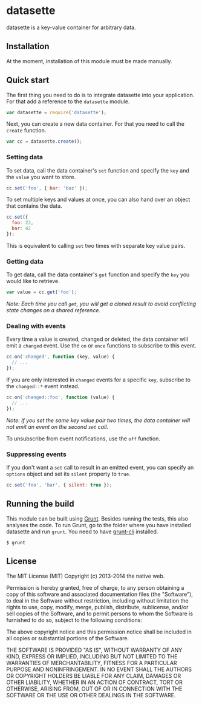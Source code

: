 # datasette

datasette is a key-value container for arbitrary data.

## Installation

At the moment, installation of this module must be made manually.

## Quick start

The first thing you need to do is to integrate datasette into your application. For that add a reference to the `datasette` module.

```javascript
var datasette = require('datasette');
```

Next, you can create a new data container. For that you need to call the `create` function.

```javascript
var cc = datasette.create();
```

### Setting data

To set data, call the data container's `set` function and specify the `key` and the `value` you want to store.

```javascript
cc.set('foo', { bar: 'baz' });
```

To set multiple keys and values at once, you can also hand over an object that contains the data.

```javascript
cc.set({
  foo: 23,
  bar: 42
});
```

This is equivalent to calling `set` two times with separate key value pairs.

### Getting data

To get data, call the data container's `get` function and specify the `key` you would like to retrieve.

```javascript
var value = cc.get('foo');
```

*Note: Each time you call `get`, you will get a cloned result to avoid conflicting state changes on a shared reference.*

### Dealing with events

Every time a value is created, changed or deleted, the data container will emit a `changed` event. Use the `on` or `once` functions to subscribe to this event.

```javascript
cc.on('changed', function (key, value) {
  // ...
});
```

If you are only interested in `changed` events for a specific `key`, subscribe to the `changed::*` event instead.

```javascript
cc.on('changed::foo', function (value) {
  // ...
});
```

*Note: If you set the same key value pair two times, the data container will not emit an event on the second `set` call.*

To unsubscribe from event notifications, use the `off` function.

### Suppressing events

If you don't want a `set` call to result in an emitted event, you can specify an `options` object and set its `silent` property to `true`.

```javascript
cc.set('foo', 'bar', { silent: true });
```

## Running the build

This module can be built using [Grunt](http://gruntjs.com/). Besides running the tests, this also analyses the code. To run Grunt, go to the folder where you have installed datasette and run `grunt`. You need to have [grunt-cli](https://github.com/gruntjs/grunt-cli) installed.

    $ grunt

## License

The MIT License (MIT)
Copyright (c) 2013-2014 the native web.

Permission is hereby granted, free of charge, to any person obtaining a copy of this software and associated documentation files (the "Software"), to deal in the Software without restriction, including without limitation the rights to use, copy, modify, merge, publish, distribute, sublicense, and/or sell copies of the Software, and to permit persons to whom the Software is furnished to do so, subject to the following conditions:

The above copyright notice and this permission notice shall be included in all copies or substantial portions of the Software.

THE SOFTWARE IS PROVIDED "AS IS", WITHOUT WARRANTY OF ANY KIND, EXPRESS OR IMPLIED, INCLUDING BUT NOT LIMITED TO THE WARRANTIES OF MERCHANTABILITY, FITNESS FOR A PARTICULAR PURPOSE AND NONINFRINGEMENT. IN NO EVENT SHALL THE AUTHORS OR COPYRIGHT HOLDERS BE LIABLE FOR ANY CLAIM, DAMAGES OR OTHER LIABILITY, WHETHER IN AN ACTION OF CONTRACT, TORT OR OTHERWISE, ARISING FROM, OUT OF OR IN CONNECTION WITH THE SOFTWARE OR THE USE OR OTHER DEALINGS IN THE SOFTWARE.
